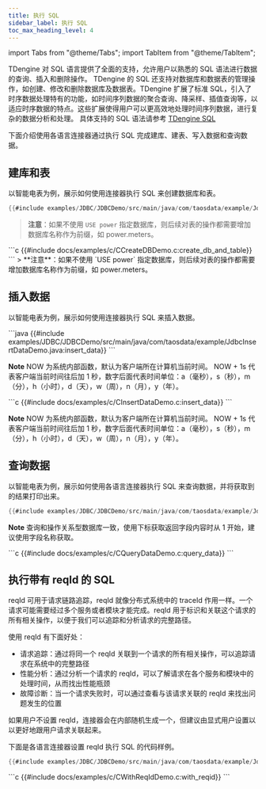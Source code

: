 ```yaml
---
title: 执行 SQL
sidebar_label: 执行 SQL
toc_max_heading_level: 4
---
```


import Tabs from "@theme/Tabs";
import TabItem from "@theme/TabItem";

TDengine 对 SQL 语言提供了全面的支持，允许用户以熟悉的 SQL 语法进行数据的查询、插入和删除操作。 TDengine 的 SQL 还支持对数据库和数据表的管理操作，如创建、修改和删除数据库及数据表。TDengine 扩展了标准 SQL，引入了时序数据处理特有的功能，如时间序列数据的聚合查询、降采样、插值查询等，以适应时序数据的特点。这些扩展使得用户可以更高效地处理时间序列数据，进行复杂的数据分析和处理。 具体支持的 SQL 语法请参考  [TDengine SQL](../../reference/taos-sql/)  

下面介绍使用各语言连接器通过执行 SQL 完成建库、建表、写入数据和查询数据。


## 建库和表
以智能电表为例，展示如何使用连接器执行 SQL 来创建数据库和表。

<Tabs defaultValue="java" groupId="lang">
<TabItem value="java" label="Java">

```java
{{#include examples/JDBC/JDBCDemo/src/main/java/com/taosdata/example/JdbcCreatDBDemo.java:create_db_and_table}}
```
> **注意**：如果不使用 `USE power` 指定数据库，则后续对表的操作都需要增加数据库名称作为前缀，如 power.meters。

</TabItem>
<TabItem label="Python" value="python">
</TabItem>
<TabItem label="Go" value="go">
</TabItem>
<TabItem label="Rust" value="rust">
</TabItem>
<TabItem label="C#" value="csharp">
</TabItem>
<TabItem label="R" value="r">
</TabItem>
<TabItem label="C" value="c">
```c
{{#include docs/examples/c/CCreateDBDemo.c:create_db_and_table}}
```
> **注意**：如果不使用 `USE power` 指定数据库，则后续对表的操作都需要增加数据库名称作为前缀，如 power.meters。
</TabItem>
<TabItem label="PHP" value="php">
</TabItem>
</Tabs>

## 插入数据
以智能电表为例，展示如何使用连接器执行 SQL 来插入数据。  

<Tabs defaultValue="java" groupId="lang">
<TabItem value="java" label="Java">
```java
{{#include examples/JDBC/JDBCDemo/src/main/java/com/taosdata/example/JdbcInsertDataDemo.java:insert_data}}
```

**Note**
NOW 为系统内部函数，默认为客户端所在计算机当前时间。 NOW + 1s 代表客户端当前时间往后加 1 秒，数字后面代表时间单位：a（毫秒），s（秒），m（分），h（小时），d（天），w（周），n（月），y（年）。


</TabItem>
<TabItem label="Python" value="python">
</TabItem>
<TabItem label="Go" value="go">
</TabItem>
<TabItem label="Rust" value="rust">
</TabItem>
<TabItem label="C#" value="csharp">
</TabItem>
<TabItem label="R" value="r">
</TabItem>
<TabItem label="C" value="c">
```c
{{#include docs/examples/c/CInsertDataDemo.c:insert_data}}
```

**Note**
NOW 为系统内部函数，默认为客户端所在计算机当前时间。 NOW + 1s 代表客户端当前时间往后加 1 秒，数字后面代表时间单位：a（毫秒），s（秒），m（分），h（小时），d（天），w（周），n（月），y（年）。
</TabItem>
<TabItem label="PHP" value="php">
</TabItem>
</Tabs>


## 查询数据
以智能电表为例，展示如何使用各语言连接器执行 SQL 来查询数据，并将获取到的结果打印出来。  

<Tabs defaultValue="java" groupId="lang">
<TabItem label="Java" value="java">

```java
{{#include examples/JDBC/JDBCDemo/src/main/java/com/taosdata/example/JdbcQueryDemo.java:query_data}}
```

**Note** 查询和操作关系型数据库一致，使用下标获取返回字段内容时从 1 开始，建议使用字段名称获取。

</TabItem>
<TabItem label="Python" value="python">
</TabItem>
<TabItem label="Go" value="go">
</TabItem>
<TabItem label="Rust" value="rust">
</TabItem>
<TabItem label="C#" value="csharp">
</TabItem>
<TabItem label="R" value="r">
</TabItem>
<TabItem label="C" value="c">
```c
{{#include docs/examples/c/CQueryDataDemo.c:query_data}}
```
</TabItem>
<TabItem label="PHP" value="php">
</TabItem>
</Tabs>


## 执行带有 reqId 的 SQL

reqId 可用于请求链路追踪，reqId 就像分布式系统中的 traceId 作用一样。一个请求可能需要经过多个服务或者模块才能完成。reqId 用于标识和关联这个请求的所有相关操作，以便于我们可以追踪和分析请求的完整路径。

使用 reqId 有下面好处：
- 请求追踪：通过将同一个 reqId 关联到一个请求的所有相关操作，可以追踪请求在系统中的完整路径
- 性能分析：通过分析一个请求的 reqId，可以了解请求在各个服务和模块中的处理时间，从而找出性能瓶颈
- 故障诊断：当一个请求失败时，可以通过查看与该请求关联的 reqId 来找出问题发生的位置

如果用户不设置 reqId，连接器会在内部随机生成一个，但建议由显式用户设置以以更好地跟用户请求关联起来。

下面是各语言连接器设置 reqId 执行 SQL 的代码样例。

<Tabs defaultValue="java" groupId="lang">
<TabItem label="Java" value="java">

```java
{{#include examples/JDBC/JDBCDemo/src/main/java/com/taosdata/example/JdbcReqIdDemo.java:with_reqid}}
```

</TabItem>
<TabItem label="Python" value="python">
</TabItem>
<TabItem label="Go" value="go">
</TabItem>
<TabItem label="Rust" value="rust">
</TabItem>
<TabItem label="C#" value="csharp">
</TabItem>
<TabItem label="R" value="r">
</TabItem>
<TabItem label="C" value="c">
```c
{{#include docs/examples/c/CWithReqIdDemo.c:with_reqid}}
```
</TabItem>
<TabItem label="PHP" value="php">
</TabItem>
</Tabs>
